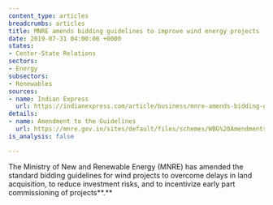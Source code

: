 ```yaml
---
content_type: articles
breadcrumbs: articles
title: MNRE amends bidding guidelines to improve wind energy projects
date: 2019-07-31 04:00:00 +0000
states:
- Center-State Relations
sectors:
- Energy
subsectors:
- Renewables
sources:
- name: Indian Express
  url: https://indianexpress.com/article/business/mnre-amends-bidding-guidelines-to-improve-wind-energy-projects-5849701/
details:
- name: Amendment to the Guidelines
  url: https://mnre.gov.in/sites/default/files/schemes/WBG%20Amendments%20gazette.pdf
is_analysis: false

---
```

The Ministry of New and Renewable Energy (MNRE) has amended the standard bidding guidelines for wind projects to overcome delays in land acquisition, to reduce investment risks, and to incentivize early part commissioning of projects**.**